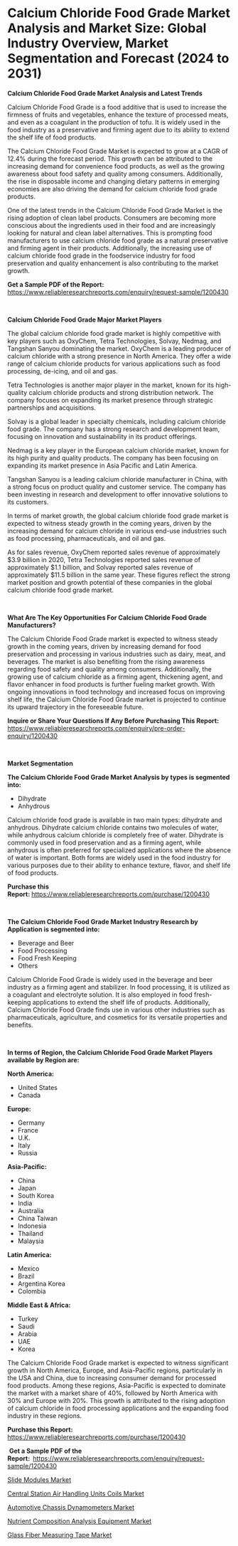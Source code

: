 <p><h1>Calcium Chloride Food Grade Market Analysis and Market Size: Global Industry Overview, Market Segmentation and Forecast (2024 to 2031)</h1></p><p><strong>Calcium Chloride Food Grade Market Analysis and Latest Trends</strong></p>
<p><p>Calcium Chloride Food Grade is a food additive that is used to increase the firmness of fruits and vegetables, enhance the texture of processed meats, and even as a coagulant in the production of tofu. It is widely used in the food industry as a preservative and firming agent due to its ability to extend the shelf life of food products.</p><p>The Calcium Chloride Food Grade Market is expected to grow at a CAGR of 12.4% during the forecast period. This growth can be attributed to the increasing demand for convenience food products, as well as the growing awareness about food safety and quality among consumers. Additionally, the rise in disposable income and changing dietary patterns in emerging economies are also driving the demand for calcium chloride food grade products.</p><p>One of the latest trends in the Calcium Chloride Food Grade Market is the rising adoption of clean label products. Consumers are becoming more conscious about the ingredients used in their food and are increasingly looking for natural and clean label alternatives. This is prompting food manufacturers to use calcium chloride food grade as a natural preservative and firming agent in their products. Additionally, the increasing use of calcium chloride food grade in the foodservice industry for food preservation and quality enhancement is also contributing to the market growth.</p></p>
<p><strong>Get a Sample PDF of the Report:&nbsp;</strong> <a href="https://www.reliableresearchreports.com/enquiry/request-sample/1200430">https://www.reliableresearchreports.com/enquiry/request-sample/1200430</a></p>
<p>&nbsp;</p>
<p><strong>Calcium Chloride Food Grade Major Market Players</strong></p>
<p><p>The global calcium chloride food grade market is highly competitive with key players such as OxyChem, Tetra Technologies, Solvay, Nedmag, and Tangshan Sanyou dominating the market. OxyChem is a leading producer of calcium chloride with a strong presence in North America. They offer a wide range of calcium chloride products for various applications such as food processing, de-icing, and oil and gas.</p><p>Tetra Technologies is another major player in the market, known for its high-quality calcium chloride products and strong distribution network. The company focuses on expanding its market presence through strategic partnerships and acquisitions.</p><p>Solvay is a global leader in specialty chemicals, including calcium chloride food grade. The company has a strong research and development team, focusing on innovation and sustainability in its product offerings.</p><p>Nedmag is a key player in the European calcium chloride market, known for its high purity and quality products. The company has been focusing on expanding its market presence in Asia Pacific and Latin America.</p><p>Tangshan Sanyou is a leading calcium chloride manufacturer in China, with a strong focus on product quality and customer service. The company has been investing in research and development to offer innovative solutions to its customers.</p><p>In terms of market growth, the global calcium chloride food grade market is expected to witness steady growth in the coming years, driven by the increasing demand for calcium chloride in various end-use industries such as food processing, pharmaceuticals, and oil and gas.</p><p>As for sales revenue, OxyChem reported sales revenue of approximately $3.9 billion in 2020, Tetra Technologies reported sales revenue of approximately $1.1 billion, and Solvay reported sales revenue of approximately $11.5 billion in the same year. These figures reflect the strong market position and growth potential of these companies in the global calcium chloride food grade market.</p></p>
<p>&nbsp;</p>
<p><strong>What Are The Key Opportunities For Calcium Chloride Food Grade Manufacturers?</strong></p>
<p><p>The Calcium Chloride Food Grade market is expected to witness steady growth in the coming years, driven by increasing demand for food preservation and processing in various industries such as dairy, meat, and beverages. The market is also benefiting from the rising awareness regarding food safety and quality among consumers. Additionally, the growing use of calcium chloride as a firming agent, thickening agent, and flavor enhancer in food products is further fueling market growth. With ongoing innovations in food technology and increased focus on improving shelf life, the Calcium Chloride Food Grade market is projected to continue its upward trajectory in the foreseeable future.</p></p>
<p><strong>Inquire or Share Your Questions If Any Before Purchasing This Report:</strong> <a href="https://www.reliableresearchreports.com/enquiry/pre-order-enquiry/1200430">https://www.reliableresearchreports.com/enquiry/pre-order-enquiry/1200430</a></p>
<p>&nbsp;</p>
<p><strong>Market Segmentation</strong></p>
<p><strong>The Calcium Chloride Food Grade Market Analysis by types is segmented into:</strong></p>
<p><ul><li>Dihydrate</li><li>Anhydrous</li></ul></p>
<p><p>Calcium chloride food grade is available in two main types: dihydrate and anhydrous. Dihydrate calcium chloride contains two molecules of water, while anhydrous calcium chloride is completely free of water. Dihydrate is commonly used in food preservation and as a firming agent, while anhydrous is often preferred for specialized applications where the absence of water is important. Both forms are widely used in the food industry for various purposes due to their ability to enhance texture, flavor, and shelf life of food products.</p></p>
<p><strong>Purchase this Report:&nbsp;</strong><a href="https://www.reliableresearchreports.com/purchase/1200430">https://www.reliableresearchreports.com/purchase/1200430</a></p>
<p>&nbsp;</p>
<p><strong>The Calcium Chloride Food Grade Market Industry Research by Application is segmented into:</strong></p>
<p><ul><li>Beverage and Beer</li><li>Food Processing</li><li>Food Fresh Keeping</li><li>Others</li></ul></p>
<p><p>Calcium Chloride Food Grade is widely used in the beverage and beer industry as a firming agent and stabilizer. In food processing, it is utilized as a coagulant and electrolyte solution. It is also employed in food fresh-keeping applications to extend the shelf life of products. Additionally, Calcium Chloride Food Grade finds use in various other industries such as pharmaceuticals, agriculture, and cosmetics for its versatile properties and benefits.</p></p>
<p>&nbsp;</p>
<p><strong>In terms of Region, the Calcium Chloride Food Grade Market Players available by Region are:</strong></p>
<p>
    <p> <strong> North America: </strong>
        <ul>
            <li>United States</li>
            <li>Canada</li>
        </ul>
        </p> 
    <p> <strong> Europe: </strong>
        <ul>
            <li>Germany</li>
            <li>France</li>
            <li>U.K.</li>
            <li>Italy</li>
            <li>Russia</li>
        </ul>
        </p> 
    <p> <strong> Asia-Pacific: </strong>
        <ul>
            <li>China</li>
            <li>Japan</li>
            <li>South Korea</li>
            <li>India</li>
            <li>Australia</li>
            <li>China Taiwan</li>
            <li>Indonesia</li>
            <li>Thailand</li>
            <li>Malaysia</li>
        </ul>
        </p> 
    <p> <strong> Latin America: </strong>
        <ul>
            <li>Mexico</li>
            <li>Brazil</li>
            <li>Argentina Korea</li>
            <li>Colombia</li>
        </ul>
        </p> 
    <p> <strong> Middle East & Africa: </strong>
        <ul>
            <li>Turkey</li>
            <li>Saudi</li>
            <li>Arabia</li>
            <li>UAE</li>
            <li>Korea</li>
        </ul>
    </p>
    </p>
<p><p>The Calcium Chloride Food Grade market is expected to witness significant growth in North America, Europe, and Asia-Pacific regions, particularly in the USA and China, due to increasing consumer demand for processed food products. Among these regions, Asia-Pacific is expected to dominate the market with a market share of 40%, followed by North America with 30% and Europe with 20%. This growth is attributed to the rising adoption of calcium chloride in food processing applications and the expanding food industry in these regions.</p></p>
<p><strong>Purchase this Report: </strong><a href="https://www.reliableresearchreports.com/purchase/1200430">https://www.reliableresearchreports.com/purchase/1200430</a></p>
<p>&nbsp;<strong>Get a Sample PDF of the Report:&nbsp;&nbsp;</strong><a href="https://www.reliableresearchreports.com/enquiry/request-sample/1200430">https://www.reliableresearchreports.com/enquiry/request-sample/1200430</a></p>
<p><strong></strong></p>
<p><p><a href="https://medium.com/@nicholasstewart02/slide-modules-nbsp-market-focuses-on-market-share-size-and-projected-forecast-till-2031-ffd04d3b1cca">Slide Modules Market</a></p><p><a href="https://medium.com/@dorinaprifti56/central-station-air-handling-units-coils-market-size-reveals-the-best-marketing-channels-in-global-56a0b746c671">Central Station Air Handling Units Coils Market</a></p><p><a href="https://github.com/danielneavesallisons03mba/Market-Research-Report-List-1/blob/main/automotive-chassis-dynamometers-market.md">Automotive Chassis Dynamometers Market</a></p><p><a href="https://medium.com/@dritasmani2022/nutrient-composition-analysis-equipment-market-competitive-analysis-market-trends-and-forecast-to-553a12bc0833">Nutrient Composition Analysis Equipment Market</a></p><p><a href="https://medium.com/@dritasmani2022/glass-fiber-measuring-tape-market-size-reveals-the-best-marketing-channels-in-global-industry-4380204347a8">Glass Fiber Measuring Tape Market</a></p></p>